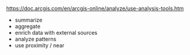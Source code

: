 #

https://doc.arcgis.com/en/arcgis-online/analyze/use-analysis-tools.htm
* summarize
* aggregate
* enrich data with external sources
* analyze patterns
* use proximity / near 
